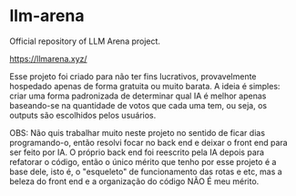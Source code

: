# llm-arena
Official repository of LLM Arena project.

https://llmarena.xyz/

Esse projeto foi criado para não ter fins lucrativos, provavelmente hospedado apenas de forma gratuita ou muito barata.
A ideia é simples: criar uma forma padronizada de determinar qual IA é melhor apenas baseando-se na quantidade de
votos que cada uma tem, ou seja, os outputs são escolhidos pelos usuários.

OBS: Não quis trabalhar muito neste projeto no sentido de ficar dias programando-o, então resolvi
focar no back end e deixar o front end para ser feito por IA. O próprio back end
foi reescrito pela IA depois para refatorar o código, então o único mérito que tenho
por esse projeto é a base dele, isto é, o "esqueleto" de funcionamento
das rotas e etc, mas a beleza do front end e a organização do código NÃO É meu mérito.
